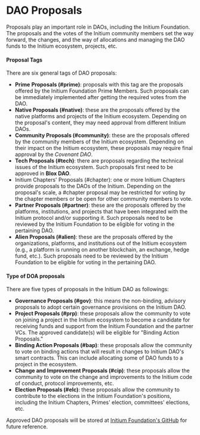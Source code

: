# DAO Proposals

Proposals play an important role in DAOs, including the Initium Foundation. The proposals and the votes of the Initium community members set the way forward, the changes, and the way of allocations and managing the DAO funds to the Initium ecosystem, projects, etc.&#x20;

#### **Proposal Tags**

There are six general tags of DAO proposals:

* **Prime** **Proposals (#prime)**: proposals with this tag are the proposals offered by the Initium Foundation Prime Members. Such proposals can be immediately implemented after getting the required votes from the DAO.&#x20;
* **Native Proposals (#native)**: these are the proposals offered by the native platforms and projects of the Initium ecosystem. Depending on the proposal's content, they may need approval from different Initium DAOs.&#x20;
* **Community Proposals (#community)**: these are the proposals offered by the community members of the Initium ecosystem. Depending on their impact on the Initium ecosystem, these proposals may require final approval by the _Covenant DAO_.&#x20;
* **Tech Proposals (#tech)**: there are proposals regarding the technical issues of the Initium ecosystem. Such proposals first need to be approved in **Blox DAO**.&#x20;
* Initium Chapters' Proposals (#chapter): one or more Initium Chapters provide proposals to the DAOs of the Initium. Depending on the proposal's scale, a #chapter proposal may be restricted for voting by the chapter members or be open for other community members to vote.
* **Partner Proposals (#partner)**: these are the proposals offered by the platforms, institutions, and projects that have been integrated with the Initium protocol and/or supporting it. Such proposals need to be reviewed by the Initium Foundation to be eligible for voting in the pertaining DAO. &#x20;
* **Alien Proposals (#alien)**: these are the proposals offered by the organizations, platforms, and institutions out of the Initium ecosystem (e.g., a platform is running on another blockchain, an exchange, hedge fund, etc.). Such proposals need to be reviewed by the Initium Foundation to be eligible for voting in the pertaining DAO.

#### **Type of DOA proposals**

There are five types of proposals in the Initium DAO as followings:

* **Governance Proposals (#gov)**: this means the non-binding, advisory proposals to adopt certain governance provisions on the Initium DAO.&#x20;
* **Project Proposals (#prp)**: these proposals allow the community to vote on joining a project in the Initium ecosystem to become a candidate for receiving funds and support from the Initium Foundation and the partner VCs. The approved candidate(s) will be eligible for "Binding Action Proposals."
* **Binding Action Proposals (#bap)**: these proposals allow the community to vote on binding actions that will result in changes to Initium DAO's smart contracts. This can include allocating some of DAO funds to a project in the ecosystem.&#x20;
* **Change and Improvement Proposals (#cip)**: these proposals allow the community to vote on the change and improvements to the Initium code of conduct, protocol improvements, etc.&#x20;
* **Election Proposals (#elc)**: these proposals allow the community to contribute to the elections in the Initium Foundation's positions, including the Initium Chapters, Primes' election, committees' elections, etc.&#x20;

Approved DAO proposals will be stored at [Initium Foundation's GitHub](https://github.com/Initium-Foundation) for future reference.&#x20;
